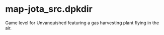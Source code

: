 # map-jota_src.dpkdir
Game level for Unvanquished featuring a gas harvesting plant flying in the air.
